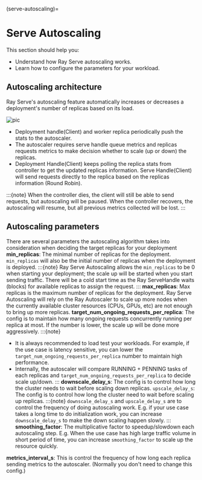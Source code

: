 (serve-autoscaling)=

# Serve Autoscaling

This section should help you:

- Understand how Ray Serve autoscaling works.
- Learn how to configure the parameters for your workload.


## Autoscaling architecture
Ray Serve's autoscaling feature automatically increases or decreases a deployment's number of replicas based on its load. 

![pic](https://raw.githubusercontent.com/ray-project/images/master/docs/serve/autoscaling.svg)

- Deployment handle(Client) and worker replica periodically push the stats to the autoscaler.
- The autoscaler requires serve handle queue metrics and replicas requests metrics to make decision whether to scale (up or down) the replicas.
- Deployment Handle(Client) keeps polling the replica stats from controller to get the updated replicas information. Serve Handle(Client) will send requests directly to the replica based on the replicas information (Round Robin).

:::{note}
When the controller dies, the client will still be able to send requests, but autoscaling will be paused. When the controller recovers, the autoscaling will resume, but all previous metrics collected will be lost.
:::

## Autoscaling parameters
There are several parameters the autoscaling algorithm takes into consideration when deciding the target replicas for your deployment
**min_replicas**: The minimal number of replicas for the deployment. ``min_replicas`` will also be the initial number of replicas when the deployment is deployed.
:::{note}
Ray Serve Autoscaling allows the `min_replicas` to be 0 when starting your deployment; the scale up will be started when you start sending traffic. There will be a cold start time as the Ray ServeHandle waits (blocks) for available replicas to assign the request.
:::
**max_replicas**: Max replicas is the maximum number of replicas for the deployment. Ray Serve Autoscaling will rely on the Ray Autoscaler to scale up more nodes when the currently available cluster resources (CPUs, GPUs, etc) are not enough to bring up more replicas. 
**target_num_ongoing_requests_per_replica**: The config is to maintain how many ongoing requests concurrently running per replica at most. If the number is lower, the scale up will be done more aggressively.
:::{note}
- It is always recommended to load test your workloads. For example, if the use case is latency sensitive, you can lower the `target_num_ongoing_requests_per_replica` number to maintain high performance.
- Internally, the autoscaler will compare RUNNING + PENNING tasks of each replicas and `target_num_ongoing_requests_per_replica` to decide scale up/down.
:::
**downscale_delay_s**: The config is to control how long the cluster needs to wait before scaling down replicas.
`upscale_delay_s`: The config is to control how long the cluster need to wait before scaling up replicas.
:::{note}
`downscale_delay_s` and `upscale_delay_s` are to control the frequency of doing autoscaling work. E.g. if your use case takes a long time to do initialization work, you can increase `downscale_delay_s` to make the down scaling happen slowly.
:::
**smoothing_factor**: The multiplicative factor to speedup/slowdown each autoscaling step. E.g. When the use case has high large traffic volume in short period of time, you can increase `smoothing_factor` to scale up the resource quickly.

**metrics_interval_s**: This is control the frequency of how long each replica sending metrics to the autoscaler. (Normally you don't need to change this config.)
